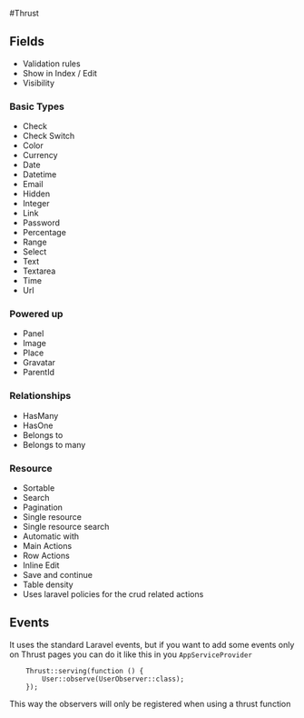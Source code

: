 #Thrust

## Fields
- Validation rules
- Show in Index / Edit
- Visibility 

### Basic Types
- Check
- Check Switch
- Color
- Currency
- Date
- Datetime
- Email
- Hidden
- Integer
- Link
- Password
- Percentage
- Range
- Select
- Text
- Textarea
- Time
- Url

### Powered up
- Panel
- Image
- Place
- Gravatar
- ParentId

### Relationships
- HasMany
- HasOne
- Belongs to
- Belongs to many

### Resource
- Sortable
- Search
- Pagination
- Single resource
- Single resource search
- Automatic with
- Main Actions
- Row Actions
- Inline Edit
- Save and continue
- Table density
- Uses laravel policies for the crud related actions

## Events
It uses the standard Laravel events, but if you want to add some events only on Thrust pages you can do it like this in you `AppServiceProvider`
```
    Thrust::serving(function () {
        User::observe(UserObserver::class);
    });
```
This way the observers will only be registered when using a thrust function
